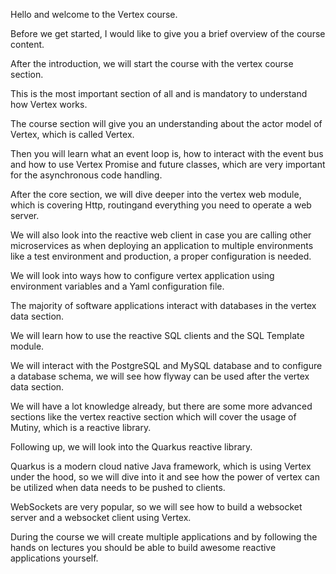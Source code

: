 
Hello and welcome to the Vertex course.

Before we get started, I would like to give you a brief overview of the course content.

After the introduction, we will start the course with the vertex course section.

This is the most important section of all and is mandatory to understand how Vertex works.

The course section will give you an understanding about the actor model of Vertex, which is called Vertex.

Then you will learn what an event loop is, how to interact with the event bus and how to use Vertex Promise and future classes, which are very important for the asynchronous code handling.

After the core section, we will dive deeper into the vertex web module, which is covering Http, routingand everything you need to operate a web server.

We will also look into the reactive web client in case you are calling other microservices as when deploying an application to multiple environments like a test environment and production, a proper configuration is needed.

We will look into ways how to configure vertex application using environment variables and a Yaml configuration file.

The majority of software applications interact with databases in the vertex data section.

We will learn how to use the reactive SQL clients and the SQL Template module.

We will interact with the PostgreSQL and MySQL database and to configure a database schema, we will see how flyway can be used after the vertex data section.

We will have a lot knowledge already, but there are some more advanced sections like the vertex reactive section which will cover the usage of Mutiny, which is a reactive library.

Following up, we will look into the Quarkus reactive library.

Quarkus is a modern cloud native Java framework, which is using Vertex under the hood, so we will dive into it and see how the power of vertex can be utilized when data needs to be pushed to clients.

WebSockets are very popular, so we will see how to build a websocket server and a websocket client using Vertex.

During the course we will create multiple applications and by following the hands on lectures you should be able to build awesome reactive applications yourself.